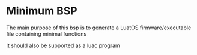 # Minimum BSP

The main purpose of this bsp is to generate a LuatOS firmware/executable file containing minimal functions

It should also be supported as a luac program
